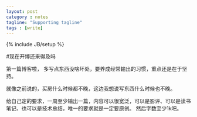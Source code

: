 ```yaml
---
layout: post
category : notes
tagline: "Supporting tagline"
tags : [write]
---
```

{% include JB/setup %}

#现在开博还来得及吗

第一篇博客啦， 多写点东西没啥坏处，要养成经常输出的习惯，重点还是在于坚持。

就像之前说的，买房什么时候都不晚，这边我想说写东西什么时候也不晚。

给自己定的要求，一周至少输出一篇，内容可以很宽泛，可以是影评、可以是读书笔记、也可以是技术总结，唯一的要求就是一定要原创。
然后字数至少1k吧。
